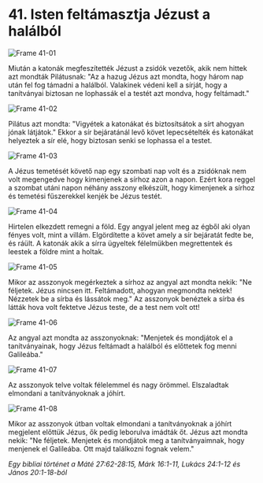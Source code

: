# 41. Isten feltámasztja Jézust a halálból

![Frame 41-01](https://cdn.door43.org/obs/jpg/360px/obs-en-41-01.jpg)

Miután a katonák megfeszítették Jézust a zsidók vezetők, akik nem hittek azt mondták Pilátusnak: "Az a hazug Jézus azt mondta, hogy három nap után fel fog támadni a halálból. Valakinek védeni kell a sírját, hogy a tanítványai biztosan ne lophassák el a testét azt mondva, hogy feltámadt."

![Frame 41-02](https://cdn.door43.org/obs/jpg/360px/obs-en-41-02.jpg)

Pilátus azt mondta: "Vigyétek a katonákat és biztosítsátok a sírt ahogyan jónak látjátok." Ekkor a sír bejáratánál levő követ lepecsételték és katonákat helyeztek a sír elé, hogy biztosan senki se lophassa el a testet.

![Frame 41-03](https://cdn.door43.org/obs/jpg/360px/obs-en-41-03.jpg)

A Jézus temetését követő nap egy szombati nap volt és a zsidóknak nem volt megengedve hogy kimenjenek a sírhoz azon a napon. Ezért kora reggel a szombat utáni napon néhány asszony elkészült, hogy kimenjenek a sírhoz és temetési fűszerekkel kenjék be Jézus testét.

![Frame 41-04](https://cdn.door43.org/obs/jpg/360px/obs-en-41-04.jpg)

Hirtelen elkezdett remegni a föld. Egy angyal jelent meg az égből aki olyan fényes volt, mint a villám. Elgördítette a követ amely a sír bejáratát fedte be, és ráült. A katonák akik a sírra ügyeltek félelmükben megrettentek és leestek a földre mint a holtak.

![Frame 41-05](https://cdn.door43.org/obs/jpg/360px/obs-en-41-05.jpg)

Mikor az asszonyok megérkeztek a sírhoz az angyal azt mondta nekik: "Ne féljetek. Jézus nincsen itt. Feltámadott, ahogyan megmondta nektek! Nézzetek be a sírba és lássátok meg." Az asszonyok benéztek a sírba és látták hova volt fektetve Jézus teste, de a test nem volt ott!

![Frame 41-06](https://cdn.door43.org/obs/jpg/360px/obs-en-41-06.jpg)

Az angyal azt mondta az asszonyoknak: "Menjetek és mondjátok el a tanítványainak, hogy Jézus feltámadt a halálból és előttetek fog menni Galileába."

![Frame 41-07](https://cdn.door43.org/obs/jpg/360px/obs-en-41-07.jpg)

Az asszonyok telve voltak félelemmel és nagy örömmel. Elszaladtak elmondani a tanítványoknak a jóhírt.

![Frame 41-08](https://cdn.door43.org/obs/jpg/360px/obs-en-41-08.jpg)

Mikor az asszonyok útban voltak elmondani a tanítványoknak a jóhírt megjelent előttük Jézus, ők pedig leborulva imádták őt. Jézus azt mondta nekik: "Ne féljetek. Menjetek és mondjátok meg a tanítványaimnak, hogy menjenek el Galileába. Ott majd találkozni fognak velem."

_Egy bibliai történet a Máté 27:62-28:15, Márk 16:1-11, Lukács 24:1-12 és János 20:1-18-ból_
